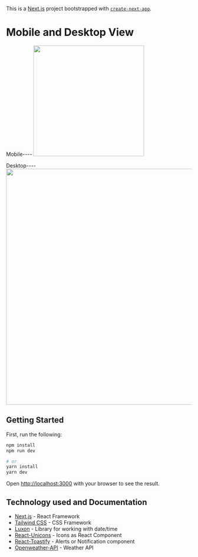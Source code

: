 This is a [Next.js](https://nextjs.org/) project bootstrapped with [`create-next-app`](https://github.com/vercel/next.js/tree/canary/packages/create-next-app).

# Mobile and Desktop View

Mobile----
<img src="https://i.ibb.co/JqJL8qL/Weather-forecast-mobile.png" width="300">

Desktop----
<img src="https://i.ibb.co/NTmk3r9/Weather-forecast-desktop.png" width="640">

## Getting Started

First, run the following:

```bash
npm install
npm run dev

# or
yarn install
yarn dev
```

Open [http://localhost:3000](http://localhost:3000) with your browser to see the result.

## Technology used and Documentation

- [Next.js](https://nextjs.org/docs) - React Framework
- [Tailwind CSS](https://tailwindcss.com/docs/installation) - CSS Framework
- [Luxon](https://github.com/moment/luxon) - Library for working with date/time
- [React-Unicons](https://github.com/IconScout/react-unicons) - Icons as React Component
- [React-Toastify](https://www.npmjs.com/package/react-toastify) - Alerts or Notification component
- [Openweather-API](https://openweathermap.org/api) - Weather API